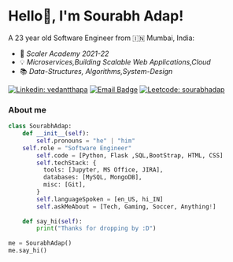 # Hello👋, I'm Sourabh Adap!

A 23 year old Software Engineer from 🇮🇳 Mumbai, India:
  - 🎒  *Scaler Academy 2021-22*
  - 💡  *Microservices,Building Scalable Web Applications,Cloud*
  - 📚  *Data-Structures, Algorithms,System-Design*

[![Linkedin: vedantthapa](https://img.shields.io/badge/-sourabhadap-blue?style=flat-square&logo=Linkedin&logoColor=white&link=https://www.linkedin.com/in/sourabh-adap-315705157/)](https://www.linkedin.com/in/vedantthapa/)
[![Email Badge](https://img.shields.io/badge/-adapsourabh-6264A7?style=flat-square&logo=gmail&logoColor=white&link=mailto:adapsourabh@gmail.com)](mailto:adapsourabh@gmail.com)
[![Leetcode: sourabhadap](https://img.shields.io/badge/-sourabhadap-FFA116?style=for-the-badge&logo=LeetCode&logoColor=black&link=https://leetcode.com/sourabhadap/)](https://leetcode.com/sourabhadap/)

### About me
```python
class SourabhAdap:
    def __init__(self):
        self.pronouns = "he" | "him"
	self.role = "Software Engineer"
        self.code = [Python, Flask ,SQL,BootStrap, HTML, CSS]
        self.techStack: {
          tools: [Jupyter, MS Office, JIRA],
          databases: [MySQL, MongoDB],
          misc: [Git],
        }
        self.languageSpoken = [en_US, hi_IN]
        self.askMeAbout = [Tech, Gaming, Soccer, Anything!]
    
    def say_hi(self):
        print("Thanks for dropping by :D")
        
me = SourabhAdap()
me.say_hi()
```